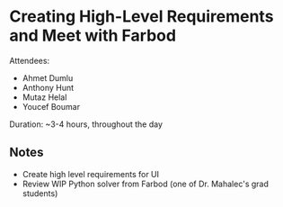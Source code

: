 # Creating High-Level Requirements and Meet with Farbod

Attendees:

- Ahmet Dumlu
- Anthony Hunt
- Mutaz Helal
- Youcef Boumar

Duration: ~3-4 hours, throughout the day

## Notes

- Create high level requirements for UI
- Review WIP Python solver from Farbod (one of Dr. Mahalec's grad students)
